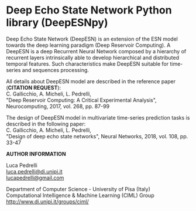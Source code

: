 # Deep Echo State Network Python library (DeepESNpy)

Deep Echo State Network (DeepESN) is an extension of the ESN model towards the deep learning paradigm (Deep Reservoir Computing). A DeepESN is a deep Recurrent Neural Network composed by a hierarchy of recurrent layers intrinsically able to develop hierarchical and distributed temporal features. Such characteristics make DeepESN suitable for time-series and sequences processing.

All details about DeepESN model are described in the reference paper (**CITATION REQUEST**): <br />
C. Gallicchio, A. Micheli, L. Pedrelli, <br />
"Deep Reservoir Computing: A Critical Experimental Analysis", Neurocomputing, 2017, vol. 268, pp. 87-99

The design of DeepESN model in multivariate time-series prediction tasks is described in the following paper: <br />
C. Gallicchio, A. Micheli, L. Pedrelli, <br />
"Design of deep echo state networks", Neural Networks, 2018, vol. 108, pp. 33-47


**AUTHOR INFORMATION**

Luca Pedrelli <br />
luca.pedrelli@di.unipi.it <br />
lucapedrelli@gmail.com

Department of Computer Science - University of Pisa (Italy) <br />
Computational Intelligence & Machine Learning (CIML) Group <br />
http://www.di.unipi.it/groups/ciml/
